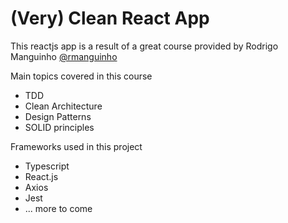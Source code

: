# (Very) Clean React App

This reactjs app is a result of a great course provided by Rodrigo Manguinho
[@rmanguinho](https://github.com/rmanguinho)


Main topics covered in this course
- TDD
- Clean Architecture
- Design Patterns
- SOLID principles


Frameworks used in this project
- Typescript
- React.js
- Axios
- Jest
- ... more to come
  